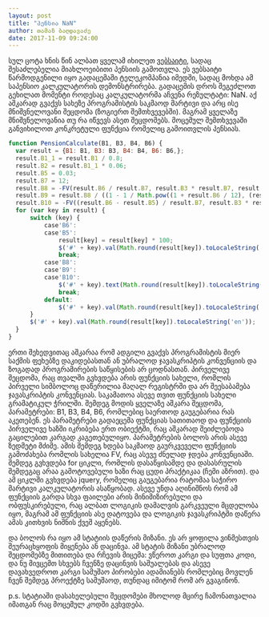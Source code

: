```yaml
---
layout: post
title: "პენსია NaN"
author: თამაზ ბაღდავაძე
date: 2017-11-09 09:24:00
---
```

  
  სულ ცოტა ხნის წინ ალბათ ყველამ იხილეთ [ვებსაიტი](http://daitvale.ge/), სადაც შესაძლებელია მიახლოეიბითი პენსიის გამოთვლა.
  ეს ვებსაიტი წარმოდგენილი იყო გადაცემაში ტელეკომპანია იმედში, სადაც მოხდა ამ საპენსიო კალკულატორის დემონსტრირება. გადაცემის 
  დროს შეგეძლოთ გეხილათ მომენტი როდესაც კალკულატორმა აჩვენა რეზულტატი: NaN. აქ აშკარად გვაქვს სახეზე პროგრამისტის საკმაოდ მარტივი
  და არც ისე მნიშვნელოვანი შეცდომა (ზოგიერთ შემთხვევებში). მაგრამ ყველაზე მნიშვნელოვანია თუ რა იწვევს ასეთ შეცდომებს.
  მოცემულ შემთხვევაში განვიხილოთ კონკრეტული ფუნქცია რომელიც გამოითვლის პენსიას.
  
  ```js
function PensionCalculate(B1, B3, B4, B6) {
    var result = {B1: B1, B3: B3, B4: B4, B6: B6,};
    result.B1_1 = result.B1 / 0.8;
    result.B2 = result.B1_1 * 0.06;
    result.B5 = 0.03;
    result.B7 = 12;
    result.B8 = -FV(result.B6 / result.B7, result.B3 * result.B7, result.B2, 0);
    result.B9 = result.B8 / ((1 - 1 / Math.pow((1 + result.B6 / 12), (result.B4 * 12))) / (result.B6 / 12));
    result.B10 = -FV((result.B6 - result.B5) / result.B7, result.B3 * result.B7, result.B2, 0) / ((1 - 1 / Math.pow((1 + (result.B6 - result.B5) / 12), (result.B4 * 12))) / ((result.B6 - result.B5) / 12));
    for (var key in result) {
        switch (key) {
            case'B6':
            case'B5':
                result[key] = result[key] * 100;
                $('#' + key).val(Math.round(result[key]).toLocaleString('en'));
                break;
            case'B8':
            case'B9':
            case'B10':
                $('#' + key).text(Math.round(result[key]).toLocaleString('en'));
                break;
            default:
                $('#' + key).val(Math.round(result[key]).toLocaleString('en'));
        }
        $('#' + key).val(Math.round(result[key]).toLocaleString('en'));
    }
}
```

ერთი შეხედვითაც აშკარაა რომ ადგილი გვაქვს პროგრამისტის მიერ საქმის ფეხებზე დაკიდებასთან ან უბრალოდ ჯავასკრიპტის 
კონვენციის და ზოგადად პროგრამირების საწყისების არ ცოდნასთან.
პირველივე შეცდომა, რაც თვალში გვხვდება არის ფუნქციის სახელი, რომლის პირველი სიმბოლოც დაწერილია მაღალ რეგისტრში და არ 
შეესაბამება ჯავასკრიპტის კონვენციას. საკამათოა ასევე თვით ფუნქციის სახელი გრამატიკულ ჭრილში. შემდეგ მოდის ყველაზე აშკარა შეცდომა, პარამეტრები: B1, B3, B4, B6, 
რომლებიც საერთოდ გაუგებარია რას აკეთებენ. ეს პარამეტრები გადაეცემა ფუნქციას სათითაოდ და ფუნქციის პირველივე ხაზში იკრიბება ერთ ობიექტში, რაც აშკარად შეიძლებოდა გაცილებით
 კარგად კაგეთებულიყო. პარამეტრების ბოლოს არის ასევე ზედმეტი მძიმე.
ამის შემდეგ ხდება საკმაოდ გაურკვეველი ფუნქციის გამოძახება რომლის სახელია FV, რაც ასევე ძნელად ჯდება კონვენციაში.
შემდეგ გვხვდება for ციკლი, რომლის დასაწყისამდე და დასასრულის შემდეგაც არაა გამოტოვებული ხაზი რაც ცუდი პრაქტიკაა (ჩემი აზრით).
და ამ ციკლში გვხვდება jquery, რომელიც გაუგებარია რატომაა საჭირო მარტივი კალკულატორის ასაწყობად.
ასევე უნდა აღინიშნოს რომ ამ ფუნქციის გარდა სხვა ფაილები არის მინიმიზირებული და ობფუსკირებული, რაც ალბათ ლოგიკის დამალვის 
გარკვეული მცდელობა იყო, მაგრამ ამ ფუნქციის ასე დატოვება და ლოგიკის ჯავასკრიპტში დაწერა ამას კითხვის ნიშნის ქვეშ აყენებს.

და ბოლოს რა იყო ამ სტატიის დაწერის მიზანი. ეს არ ყოფილა ვინმესთვის შეურაცხყოფის მიყენება ან დაცინვა. ამ სტატის მიზანი უბრალოდ შეცდომებზე მითითება
და რჩევის მიცემა: ვწეროთ კარგი და სუფთა კოდი, და ნუ მივცემთ სხვებს ჩვენზე დაცინვის საშუალებას და ასევე დავახვედროთ კარგი სამუშაო
პირობები ადამიანებს რომლებიც მოვლენ ჩვენ შემდეგ პროექტზე სამუშაოდ, თუნდაც იმიტომ რომ არ გვაგინონ.

p.s. სტატიაში დასახელებული შეცდომები მხოლოდ მცირე ჩამონათვალია იმათგან რაც მოცემულ კოდში გვხვდება.
